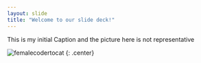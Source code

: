 ```yaml
---
layout: slide
title: "Welcome to our slide deck!"
---
```


This is my initial Caption and the picture here is not representative 

![femalecodertocat](https://octodex.github.com/images/femalecodertocat.png)
{: .center}
